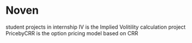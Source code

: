 # Noven
student
projects in internship
  IV is the Implied Volitility calculation project
  PricebyCRR is the option pricing model based on CRR
